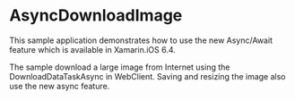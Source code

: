 AsyncDownloadImage
===========

This sample application demonstrates how to use the new Async/Await feature which is available in Xamarin.iOS 6.4.

The sample download a large image from Internet using the DownloadDataTaskAsync in WebClient. Saving and resizing the image also use the new async feature.

